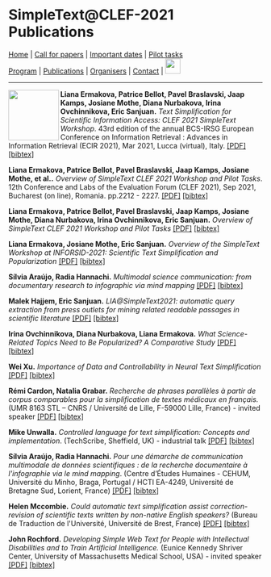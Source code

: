
# SimpleText@CLEF-2021 Publications


[Home](./) | [Call for papers](./CFP) | [Important dates](./dates) | [Pilot tasks](./tasks)  
[Program](./program) | [Publications](./publications) | [Organisers](./organisers) | [Contact](./contact) | [<img src="../FR.png" width="30">](../fr/publications)


---

<img align="left" src="https://github.com/simpletext-madics/2021/blob/main/clef/simpletext-logo-blue.png?raw=true" width="100"/>

**Liana Ermakova, Patrice Bellot, Pavel Braslavski, Jaap Kamps, Josiane Mothe, Diana Nurbakova, Irina Ovchinnikova, Eric Sanjuan.** *Text Simplification for Scientific Information Access: CLEF 2021 SimpleText Workshop*. 43rd edition of the annual BCS-IRSG European Conference on Information Retrieval : Advances in Information Retrieval (ECIR 2021), Mar 2021, Lucca (virtual), Italy. [[PDF]](https://hal.archives-ouvertes.fr/hal-03121986/document) [[bibtex]](../../../publications/2.bib)

**Liana Ermakova, Patrice Bellot, Pavel Braslavski, Jaap Kamps, Josiane Mothe, et al..** *Overview of SimpleText CLEF 2021 Workshop and Pilot Tasks*. 12th Conference and Labs of the Evaluation Forum (CLEF 2021), Sep 2021, Bucharest (on line), Romania. pp.2212 - 2227. [[PDF]](https://hal.archives-ouvertes.fr/hal-03328174/document) [[bibtex]](../../../publications/1.bib)

**Liana Ermakova, Patrice Bellot, Pavel Braslavski, Jaap Kamps, Josiane Mothe, Diana Nurbakova, Irina Ovchinnikova, Eric Sanjuan.** *Overview of SimpleText CLEF 2021 Workshop and Pilot Tasks* [[PDF]](http://ceur-ws.org/Vol-2936/paper-199.pdf) [[bibtex]](../../../publications/3.bib)

**Liana Ermakova, Josiane Mothe, Eric Sanjuan.** *Overview of the SimpleText Workshop at INFORSID-2021: Scientific Text Simplification and Popularization* [[PDF]](http://ceur-ws.org/Vol-2936/paper-200.pdf) [[bibtex]](../../publications/4.bib)

**Sílvia Araújo, Radia Hannachi.** *Multimodal science communication: from documentary research to infographic via mind mapping* [[PDF]](http://ceur-ws.org/Vol-2936/paper-201.pdf) [[bibtex]](../../../publications/5.bib)

**Malek Hajjem, Eric Sanjuan.** *LIA@SimpleText2021: automatic query extraction from press outlets for mining related readable passages in scientific literature* [[PDF]](http://ceur-ws.org/Vol-2936/paper-202.pdf) [[bibtex]](../../../publications/6.bib)

**Irina Ovchinnikova, Diana Nurbakova, Liana Ermakova.** *What Science-Related Topics Need to Be Popularized? A Comparative Study* [[PDF]](http://ceur-ws.org/Vol-2936/paper-203.pdf) [[bibtex]](../../../publications/7.bib)

**Wei Xu.** *Importance of Data and Controllability in Neural Text Simplification* [[PDF]](http://ceur-ws.org/Vol-2936/paper-204.pdf) [[bibtex]](../../../publications/8.bib)

**Rémi Cardon, Natalia Grabar.** *Recherche de phrases parallèles à partir de corpus comparables pour la simplification de textes médicaux en français.* 
 (UMR 8163 STL – CNRS / Université de Lille, F-59000 Lille, France) - invited speaker [[PDF]](http://inforsid.fr/actes/2021/ActesAteliers_INFORSID2021.pdf#page=67) [[bibtex]](../2021/inforsid/bibtex/Simpletext-Cardon.bib)

**Mike Unwalla.** *Controlled language for text simplification: Concepts and implementation*. (TechScribe, Sheffield, UK) - industrial talk [[PDF]]( http://inforsid.fr/actes/2021/ActesAteliers_INFORSID2021.pdf#page=81) [[bibtex]](../2021/inforsid/bibtex/Simpletext-Unwalla.bib)

**Sílvia Araújo, Radia Hannachi.** *Pour une démarche de communication multimodale de données scientifiques : de la recherche documentaire à l'infographie via le mind mapping*. (Centre d’Études Humaines - CEHUM, Université du Minho, Braga, Portugal / HCTI EA-4249, Université de Bretagne Sud, Lorient, France) [[PDF]](http://inforsid.fr/actes/2021/ActesAteliers_INFORSID2021.pdf#page=70) [[bibtex]](../2021/inforsid/bibtex/Simpletext-Araujo.bib)

**Helen Mccombie.** *Could automatic text simplification assist correction-revision of scientific texts written by non-native English speakers?* (Bureau de Traduction de l'Université, Université de Brest, France) [[PDF]](http://inforsid.fr/actes/2021/ActesAteliers_INFORSID2021.pdf#page=86) [[bibtex]](../2021/inforsid/bibtex/Simpletext-McCombie.bib)

**John Rochford.** *Developing Simple Web Text for People with Intellectual Disabilities and to Train Artificial Intelligence.* (Eunice Kennedy Shriver Center, University of Massachusetts Medical School, USA) - invited speaker [[PDF]](http://inforsid.fr/actes/2021/ActesAteliers_INFORSID2021.pdf#page=94) [[bibtex]](../2021/inforsid/bibtex/Simpletext-Rochford.bib)

